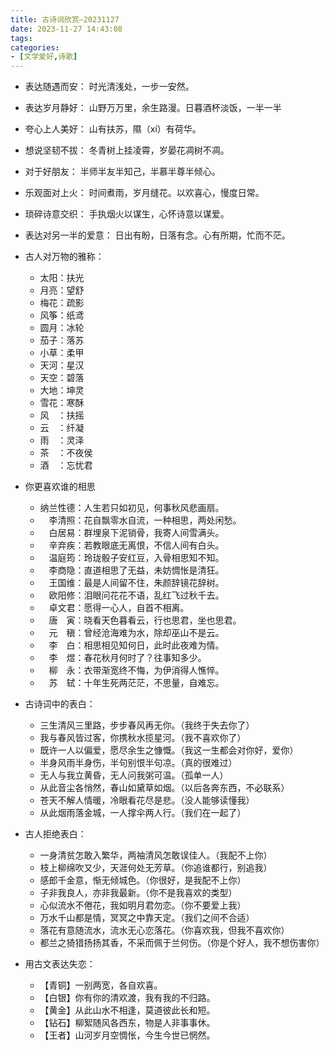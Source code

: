 ```yaml
---
title: 古诗词欣赏—20231127
date: 2023-11-27 14:43:08
tags: 
categories: 
- [文学爱好,诗歌]
---
```

* 表达随遇而安：
时光清浅处，一步一安然。

* 表达岁月静好：
山野万万里，余生路漫。日暮酒杯淡饭，一半一半

* 夸心上人美好：
山有扶苏，隰（xí）有荷华。

* 想说坚韧不拔：
冬青树上挂凌霄，岁晏花凋树不凋。

* 对于好朋友：
半师半友半知己，半慕半尊半倾心。

* 乐观面对上火：
时间煮雨，岁月缝花。以欢喜心，慢度日常。

* 琐碎诗意交织：
手执烟火以谋生，心怀诗意以谋爱。

* 表达对另一半的爱意：
日出有盼，日落有念。心有所期，忙而不茫。
<!--more-->

* 古人对万物的雅称：
  - 太阳：扶光
  - 月亮：望舒
  - 梅花：疏影
  - 风筝：纸鸢
  - 圆月：冰轮
  - 茄子：落苏
  - 小草：柔甲
  - 天河：星汉
  - 天空：碧落
  - 大地：坤灵
  - 雪花：寒酥
  - 风　：扶摇
  - 云　：纤凝
  - 雨　：灵泽
  - 茶　：不夜侯
  - 酒　：忘忧君

* 你更喜欢谁的相思
  * 纳兰性德：人生若只如初见，何事秋风悲画扇。
  * 　李清照：花自飘零水自流，一种相思，两处闲愁。
  * 　白居易：群埋泉下泥销骨，我寄人间雪满头。
  * 　辛弃疾：若教眼底无离恨，不信人间有白头。
  * 　温庭筠：玲珑骰子安红豆，入骨相思知不知。
  * 　李商隐：直道相思了无益，未妨惆怅是清狂。
  * 　王国维：最是人间留不住，朱颜辞镜花辞树。
  * 　欧阳修：泪眼问花花不语，乱红飞过秋千去。
  * 　卓文君：愿得一心人，自首不相离。
  * 　唐　寅：晓看天色暮看云，行也思君，坐也思君。
  * 　元　稹：曾经沧海难为水，除却巫山不是云。
  * 　李　白：相思相见知何日，此时此夜难为情。
  * 　李　煜：春花秋月何时了？往事知多少。
  * 　柳　永：衣带渐宽终不悔，为伊消得人憔悴。
  * 　苏　轼：十年生死两茫茫，不思量，自难忘。

* 古诗词中的表白：
  * 三生清风三里路，步步春风再无你。（我终于失去你了）
  * 我与春风皆过客，你携秋水揽星河。（我不喜欢你了）
  * 既许一人以偏爱，愿尽余生之慷慨。（我这一生都会对你好，爱你）
  * 半身风雨半身伤，半句别恨半句凉。（真的很难过）
  * 无人与我立黄昏，无人问我粥可温。（孤单一人）
  * 从此音尘各悄然，春山如黛草如烟。（以后各奔东西，不必联系）
  * 苍天不解人情暖，冷眼看花尽是悲。（没人能够读懂我）
  * 从此烟雨落金城，一人撑伞两人行。（我们在一起了）

* 古人拒绝表白：
  * 一身清贫怎敢入繁华，两袖清风怎敢误佳人。（我配不上你）
  * 枝上柳绵吹又少，天涯何处无芳草。（你追谁都行，别追我）
  * 感郎千金意，惭无倾城色。（你很好，是我配不上你）
  * 子非我良人，亦非我最新。（你不是我喜欢的类型）
  * 心似流水不倦花，我如明月君勿恋。（你不要爱上我）
  * 万水千山都是情，冥冥之中靠天定。（我们之间不合适）
  * 落花有意随流水，流水无心恋落花。（你喜欢我，但我不喜欢你）
  * 都兰之猗猎扬扬其香，不采而佩于兰何伤。（你是个好人，我不想伤害你）

* 用古文表达失恋：
  * 【青铜】一别两宽，各自欢喜。
  * 【白银】你有你的清欢渡，我有我的不归路。
  * 【黄金】从此山水不相逢，莫道彼此长和短。
  * 【钻石】柳絮随风各西东，物是人非事事休。
  * 【王者】山河岁月空惆怅，今生今世已惘然。
